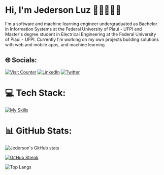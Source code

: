 # Hi, I'm Jederson Luz 👋🏻🧑🏻‍💻

I'm a software and machine learning engineer undergraduated as Bachelor in Information Systems at the Federal University of Piauí - UFPI and Master's degree student in Electrical Engineering at the Federal University of Piauí - UFPI. Currently I'm working on my own projects building solutions with web and mobile apps, and machine learning.

## 🌐 Socials:
[![Visit Counter](https://visitcount.itsvg.in/api?id=JedersonLuz&icon=0&color=1)](https://visitcount.itsvg.in)
[![LinkedIn](https://img.shields.io/badge/LinkedIn-%230077B5.svg?logo=linkedin&logoColor=white)](https://linkedin.com/in/jedersonluz) 
[![Twitter](https://img.shields.io/badge/Twitter-%231DA1F2.svg?logo=Twitter&logoColor=white)](https://twitter.com/Jederson_Luz)

# 💻 Tech Stack:
[![My Skills](https://skillicons.dev/icons?i=python,nodejs,ts,fastapi,nextjs,react,tailwind,figma,prisma,planetscale,vercel,netlify,aws,docker,firebase,mysql,postgres,tensorflow,pytorch,linux)](https://skillicons.dev)

# 📊 GitHub Stats:
![Jederson's GitHub stats](https://github-readme-stats.vercel.app/api?username=jedersonluz&show_icons=true&bg_color=00000000)

[![GitHub Streak](https://github-readme-streak-stats.herokuapp.com?user=JedersonLuz&theme=transparent)](https://git.io/streak-stats)

![Top Langs](https://github-readme-stats.vercel.app/api/top-langs/?username=jedersonluz&layout=compact&bg_color=00000000)

<!--
<img src="https://raw.githubusercontent.com/JedersonLuz/JedersonLuz/output/snake.svg" alt="Snake animation" />
-->
